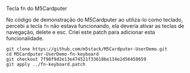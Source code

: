 Tecla fn do M5Cardputer

No código de demonstração do M5Cardputer ao utiliza-lo como teclado, percebi a tecla `fn` não estava funcionando, ela deveria ativar as teclas de navegação, delete e esc. Criei este patch para adicionar esta funcionalidade.


```
git clone https://github.com/m5stack/M5Cardputer-UserDemo.git
cd M5Cardputer-UserDemo-fn-keyboard
git checkout 7f98f9d2e13e474521f33618be134e2d56458659
git apply ../fn-keyboard.patch 
```


